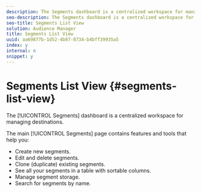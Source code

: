 ```yaml
---
description: The Segments dashboard is a centralized workspace for managing destinations.
seo-description: The Segments dashboard is a centralized workspace for managing destinations.
seo-title: Segments List View
solution: Audience Manager
title: Segments List View
uuid: aa69877b-1d52-4b87-8734-b4bff39935a5
index: y
internal: n
snippet: y
---
```


# Segments List View {#segments-list-view}

The [!UICONTROL Segments] dashboard is a centralized workspace for managing destinations.

The main [!UICONTROL Segments] page contains features and tools that help you:

* Create new segments.
* Edit and delete segments.
* Clone (duplicate) existing segments.
* See all your segments in a table with sortable columns.
* Manage segment storage.
* Search for segments by name.